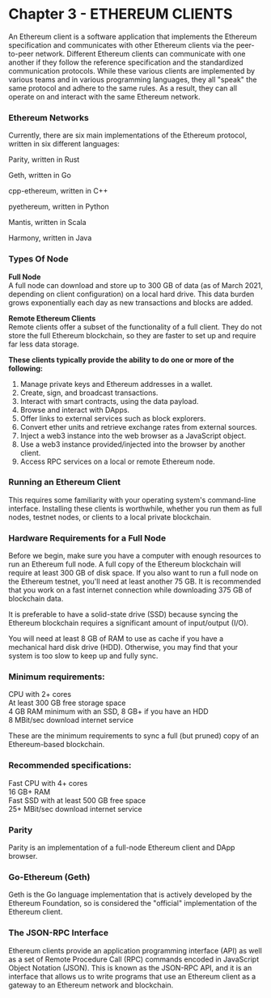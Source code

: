 # Chapter 3 - ETHEREUM CLIENTS

An Ethereum client is a software application that implements the Ethereum specification and communicates with other Ethereum clients via the peer-to-peer network. Different Ethereum clients can communicate with one another if they follow the reference specification and the standardized communication protocols. While these various clients are implemented by various teams and in various programming languages, they all "speak" the same protocol and adhere to the same rules. As a result, they can all operate on and interact with the same Ethereum network.

### Ethereum Networks
Currently, there are six main implementations of the Ethereum protocol, written in six different languages:

Parity, written in Rust </br>

Geth, written in Go </br>

cpp-ethereum, written in C++ </br>

pyethereum, written in Python </br>

Mantis, written in Scala </br>

Harmony, written in Java</br>

### Types Of Node

<b>Full Node</b><br>
A full node can download and store up to 300 GB of data (as of March 2021, depending on client configuration) on a local hard drive. This data burden grows exponentially each day as new transactions and blocks are added. </br>

<b>Remote Ethereum Clients</b> </br>
Remote clients offer a subset of the functionality of a full client. They do not store the full Ethereum blockchain, so they are faster to set up and require far less data storage.

<b>These clients typically provide the ability to do one or more of the following:</b><br>

1. Manage private keys and Ethereum addresses in a wallet.</br>
2. Create, sign, and broadcast transactions.</br>
3. Interact with smart contracts, using the data payload.</br>
4. Browse and interact with DApps.</br>
5. Offer links to external services such as block explorers.</br>
6. Convert ether units and retrieve exchange rates from external sources.</br>
7. Inject a web3 instance into the web browser as a JavaScript object.</br>
8. Use a web3 instance provided/injected into the browser by another client.</br>
9. Access RPC services on a local or remote Ethereum node.</br>


### Running an Ethereum Client

This requires some familiarity with your operating system's command-line interface. Installing these clients is worthwhile, whether you run them as full nodes, testnet nodes, or clients to a local private blockchain.

### Hardware Requirements for a Full Node

Before we begin, make sure you have a computer with enough resources to run an Ethereum full node. A full copy of the Ethereum blockchain will require at least 300 GB of disk space. If you also want to run a full node on the Ethereum testnet, you'll need at least another 75 GB. It is recommended that you work on a fast internet connection while downloading 375 GB of blockchain data.

It is preferable to have a solid-state drive (SSD) because syncing the Ethereum blockchain requires a significant amount of input/output (I/O).

You will need at least 8 GB of RAM to use as cache if you have a mechanical hard disk drive (HDD). Otherwise, you may find that your system is too slow to keep up and fully sync.

### Minimum requirements:

CPU with 2+ cores</br>
At least 300 GB free storage space</br>
4 GB RAM minimum with an SSD, 8 GB+ if you have an HDD</br>
8 MBit/sec download internet service</br>

These are the minimum requirements to sync a full (but pruned) copy of an Ethereum-based blockchain.


### Recommended specifications:

Fast CPU with 4+ cores</br>
16 GB+ RAM</br>
Fast SSD with at least 500 GB free space</br>
25+ MBit/sec download internet service</br>

### Parity
Parity is an implementation of a full-node Ethereum client and DApp browser. 

### Go-Ethereum (Geth)
Geth is the Go language implementation that is actively developed by the Ethereum Foundation, so is considered the "official" implementation of the Ethereum client.

### The JSON-RPC Interface
Ethereum clients provide an application programming interface (API) as well as a set of Remote Procedure Call (RPC) commands encoded in JavaScript Object Notation (JSON). This is known as the JSON-RPC API, and it is an interface that allows us to write programs that use an Ethereum client as a gateway to an Ethereum network and blockchain.